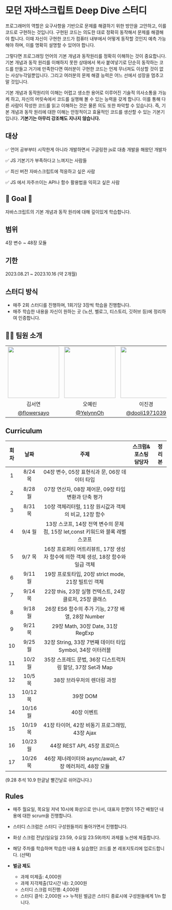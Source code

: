 # 모던 자바스크립트 Deep Dive 스터디

프로그래머의 역할은 요구사항을 기반으로 문제를 해결하기 위한 방안을 고안하고, 
이를 코드로 구현하는 것입니다. 구현된 코드는 의도한 대로 정확히 동작해서 문제를 해결해야 합니다. 이때 자신이 구현한 코드가 컴퓨터 내부에서 어떻게 동작할 것인지 예측 가능해야 하며, 이를 명확히 설명할 수 있어야 합니다.

그렇다면 프로그래밍 언어의 기본 개념과 동작원리를 정확히 이해하는 것이 중요합니다.
기본 개념과 동작 원리를 이해하지 못한 상태에서 복사 붙여넣기로 단순히 동작하는 코드를 만들고 거기에 만족한다면 여러분이 구현한 코드는 언제 무너져도 이상할 것이 없는 사상누각일뿐입니다. 
그리고 여러분의 문제 해결 능력은 어느 선에서 성장을 멈추고 말 것입니다.


기본 개념과 동작원리의 이해는 어렵고 생소한 용어로 이루어진 기술적 의사소통을 가능케 하고, 자신의 머릿속에서 코드를 실행해 볼 수 있는 능력을 갖게 합니다. 이를 통해 다른 사람이 작성한 코드를 읽고 이해하는 것은 물론 의도 또한 파악할 수 있습니다. 즉, 기본 개념과 동작 원리에 대한 이해는 안정적이고 효율적인 코드를 생산할 수 있는 기본기입니다. **기본기는 아무리 강조해도 지나지 않습니다.**


## 대상

✅ 언어 공부부터 시작한게 아니라 개발하면서 구글링한 js로 대충 개발을 해왔던 개발자

✅ JS 기본기가 부족하다고 느껴지는 사람들

✅ 최신 버전 자바스크립트에 적응하고 싶은 사람

✅ JS 에서 자주쓰이는 API나 함수 활용법을 익히고 싶은 사람

## 🏁 Goal 🏁
자바스크립트의 기본 개념과 동작 원리에 대해 깊이있게 학습합니다.

## 범위
4장 변수 ~ 48장 모듈

## 기한 

2023.08.21 ~ 2023.10.16 (약 2개월) 


## 스터디 방식

- 매주 2회 스터디를 진행하며, 1회기당 3장씩 학습을 진행합니다. 
- 매주 학습한 내용을 자신이 원하는 곳 (노션, 벨로그, 티스토리, 깃허브 등)에 정리하여 인증합니다.


## 🧑‍💻 팀원 소개

  <table>
    <tr>
      <td align="center"><img src="https://github.com/flowersayo.png" width="160"></td>
      <td align="center"><img src="https://github.com/Gaeun-Kwon.png" width="160"></td>
    <td align="center"><img src="https://github.com/dooli1971039" width="160"></td>
      <td align="center"><img src="https://github.com/helpingstar" width="160"></td>
    </tr>
    <tr>
      <td align="center"> 김서연 </td>
      <td align="center"> 오예린 </td>
        <td align="center"> 이진경 </td>
      <td align="center"> 박우성 </td>
    </tr>
    <tr>
      <td align="center"><a href="https://github.com/flowersayo" target="_blank">@flowersayo</a></td>
      <td align="center"><a href="https://github.com/YelynnOh" target="_blank" width="160">@YelynnOh</a></td>
      <td align="center"><a href="https://github.com/dooli1971039" target="_blank" width="160">@dooli1971039</a></td>
      <td align="center"><a href="https://github.com/helpingstar" target="_blank" width="160">@helpingstar</a></td>
    </tr>
  </table>



## Curriculum

| 회차 | 날짜    | 주제                                        | 스크럼&포스팅 담당자 | 정리본 |
|:----:|:-------:|:------------------------------------------:|:------------------:|:------:|
|  1   |  8/24 목   | 04장 변수, 05장 표현식과 문, 06장 데이터 타입 |                    |        |
|  2   |  8/28 월   | 07장 연산자, 08장 제어문, 09장 타입변환과 단축 평가 |                |        |
|  3   |  8/31 목   | 10장 객체리터럴, 11장 원시값과 객체의 비교, 12장 함수 |              |        |
|  4   |  9/4 월    | 13장 스코프, 14장 전역 변수의 문제점, 15장 let,const 키워드와 블록 레벨 스코프 | | |
|  5   |  9/7 목    | 16장 프로퍼티 어트리뷰트, 17장 생성자 함수에 의한 객체 생성, 18장 함수와 일급 객체 | | |
|  6   |  9/11 월   | 19장 프로토타입, 20장 strict mode, 21장 빌트인 객체 |                |        |
|  7   |  9/14 목   | 22장 this, 23장 실행 컨텍스트, 24장 클로저, 25장 클래스 |          |        |
|  8   |  9/18 월   | 26장 ES6 함수의 추가 기능, 27장 배열, 28장 Number |            |        |
|  9   |  9/21 목   | 29장 Math, 30장 Date, 31장 RegExp             |                    |        |
| 10   |  9/25 월   | 32장 String, 33장 7번째 데이터 타입 Symbol, 34장 이터러블 |         |        |
| 11   | 10/2 월    | 35장 스프레드 문법, 36장 디스트럭처링 할당, 37장 Set과 Map |         |        |
| 12   | 10/5 목    | 38장 브라우저의 렌더링 과정                  |                    |        |
| 13   | 10/12 목   | 39장 DOM                                   |                    |        |
|  14  | 10/16 월   | 40장 이벤트                                |                    |        |
|  15  | 10/19 목   | 41장 타이머, 42장 비동기 프로그래밍, 43장 Ajax |                   |        |
|  16  | 10/23 월   | 44장 REST API, 45장 프로미스               |                    |        |
|  17  | 10/26 목   | 46장 제너레이터와 async/await, 47장 에러처리, 48장 모듈 |         |        |



(9.28 추석 10.9 한글날 빨간날로 쉬어갑니다.)



## Rules
- 매주 월요일, 목요일 저녁 10시에 화상으로 만나서, 대표자 한명이 1주간 배웠던 내용에 대한 scrum을 진행합니다.
- 스터디 스크럼은 스터디 구성원들끼리 돌아가면서 진행합니다.
- 화상 스크럼 전날(일요일 23:59, 수요일 23:59)까지 과제를 노션에 제출합니다.
- 해당 주차를 학습하며 학습한 내용 & 실습했던 코드를 본 레포지토리에 업로드합니다. (선택)

- **벌금 제도**
    - 과제 미제출: 4,000원
    - 과제 지각제출(12시간 내): 2,000원
    - 스터디 스크럼 미진행: 4,000원
    - 스터디 결석: 2,000원
 => 누적된 벌금은 스터디 종료시에 구성원들에게 1/n 합니다.
